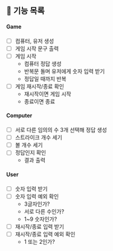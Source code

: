 ## 📝 기능 목록

#### Game
-[ ] 컴퓨터, 유저 생성
-[ ] 게임 시작 문구 출력
-[ ] 게임 시작
  - 컴퓨터 정답 생성
  - 반복문 돌며 유저에게 숫자 입력 받기
  - 정답일 때까지 반복
-[ ] 게임 재시작/종료 확인
  - 재시작이면 게임 시작 
  - 종료이면 종료

#### Computer
-[ ] 서로 다른 임의의 수 3개 선택해 정답 생성
-[ ] 스트라이크 개수 세기
-[ ] 볼 개수 세기
-[ ] 정답인지 확인
  - 결과 출력

#### User
-[ ] 숫자 입력 받기
-[ ] 숫자 입력 예외 확인
  - 3글자인가?
  - 서로 다른 수인가?
  - 1~9 숫자인가? 
-[ ] 재시작/종료 입력 받기
-[ ] 재시작/종료 입력 예외 확인
  - 1 또는 2인가?

